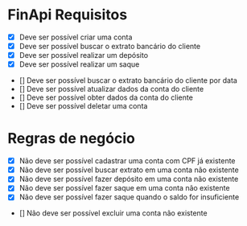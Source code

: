 # FinApi Requisitos

- [x] Deve ser possível criar uma conta  
- [x] Deve ser possível buscar o extrato bancário do cliente  
- [x] Deve ser possível realizar um depósito  
- [x] Deve ser possível realizar um saque  
- [] Deve ser possível buscar o extrato bancário do cliente por data   
- [] Deve ser possível atualizar dados da conta do cliente  
- [] Deve ser possível obter dados da conta do cliente  
- [] Deve ser possível deletar uma conta 

#  

# Regras de negócio  
- [x] Não deve ser possível cadastrar uma conta com CPF já existente  
- [x] Não deve ser possível buscar extrato em uma conta não existente  
- [x] Não deve ser possível fazer depósito em uma conta não existente  
- [x] Não deve ser possível fazer saque em uma conta não existente  
- [x] Não deve ser possível fazer saque quando o saldo for insuficiente  
- [] Não deve ser possível excluir uma conta não existente  